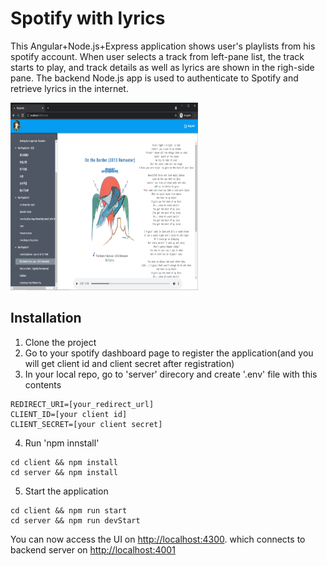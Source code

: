 # Spotify with lyrics

This Angular+Node.js+Express application shows user's playlists from his spotify account. When user selects a track from left-pane list, the track starts to play, and track details as well as lyrics are shown in the righ-side pane. The backend Node.js app is used to authenticate to Spotify and retrieve lyrics in the internet.

<img src="demo.PNG" width="300" height="300"/>

## Installation

1) Clone the project
2) Go to your spotify dashboard page to register the application(and you will get client id and client secret after registration)
3) In your local repo, go to 'server' direcory and create '.env' file with this contents
```
REDIRECT_URI=[your_redirect_url]
CLIENT_ID=[your client id]
CLIENT_SECRET=[your client secret]
```
4) Run 'npm innstall'
```
cd client && npm install
cd server && npm install
```
5) Start the application
```
cd client && npm run start
cd server && npm run devStart 
```
You can now access the UI on <http://localhost:4300>. which connects to backend server on <http://localhost:4001>

